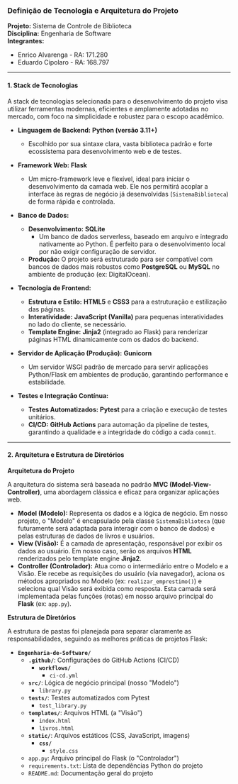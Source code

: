 ### **Definição de Tecnologia e Arquitetura do Projeto**

**Projeto:** Sistema de Controle de Biblioteca  
**Disciplina:** Engenharia de Software  
**Integrantes:**
* Enrico Alvarenga - RA: 171.280
* Eduardo Cipolaro - RA: 168.797

---

#### **1. Stack de Tecnologias**

A stack de tecnologias selecionada para o desenvolvimento do projeto visa utilizar ferramentas modernas, eficientes e amplamente adotadas no mercado, com foco na simplicidade e robustez para o escopo acadêmico.

* **Linguagem de Backend:** **Python (versão 3.11+)**
    * Escolhido por sua sintaxe clara, vasta biblioteca padrão e forte ecossistema para desenvolvimento web e de testes.

* **Framework Web:** **Flask**
    * Um micro-framework leve e flexível, ideal para iniciar o desenvolvimento da camada web. Ele nos permitirá acoplar a interface às regras de negócio já desenvolvidas (`SistemaBiblioteca`) de forma rápida e controlada.

* **Banco de Dados:**
    * **Desenvolvimento:** **SQLite**
        * Um banco de dados serverless, baseado em arquivo e integrado nativamente ao Python. É perfeito para o desenvolvimento local por não exigir configuração de servidor.
    * **Produção:** O projeto será estruturado para ser compatível com bancos de dados mais robustos como **PostgreSQL** ou **MySQL** no ambiente de produção (ex: DigitalOcean).

* **Tecnologia de Frontend:**
    * **Estrutura e Estilo:** **HTML5** e **CSS3** para a estruturação e estilização das páginas.
    * **Interatividade:** **JavaScript (Vanilla)** para pequenas interatividades no lado do cliente, se necessário.
    * **Template Engine:** **Jinja2** (integrado ao Flask) para renderizar páginas HTML dinamicamente com os dados do backend.

* **Servidor de Aplicação (Produção):** **Gunicorn**
    * Um servidor WSGI padrão de mercado para servir aplicações Python/Flask em ambientes de produção, garantindo performance e estabilidade.

* **Testes e Integração Contínua:**
    * **Testes Automatizados:** **Pytest** para a criação e execução de testes unitários.
    * **CI/CD:** **GitHub Actions** para automação da pipeline de testes, garantindo a qualidade e a integridade do código a cada `commit`.

---

#### **2. Arquitetura e Estrutura de Diretórios**

**Arquitetura do Projeto**

A arquitetura do sistema será baseada no padrão **MVC (Model-View-Controller)**, uma abordagem clássica e eficaz para organizar aplicações web.

* **Model (Modelo):** Representa os dados e a lógica de negócio. Em nosso projeto, o "Modelo" é encapsulado pela classe `SistemaBiblioteca` (que futuramente será adaptada para interagir com o banco de dados) e pelas estruturas de dados de livros e usuários.
* **View (Visão):** É a camada de apresentação, responsável por exibir os dados ao usuário. Em nosso caso, serão os arquivos **HTML** renderizados pelo template engine **Jinja2**.
* **Controller (Controlador):** Atua como o intermediário entre o Modelo e a Visão. Ele recebe as requisições do usuário (via navegador), aciona os métodos apropriados no Modelo (ex: `realizar_emprestimo()`) e seleciona qual Visão será exibida como resposta. Esta camada será implementada pelas funções (rotas) em nosso arquivo principal do **Flask** (ex: `app.py`).

**Estrutura de Diretórios**

A estrutura de pastas foi planejada para separar claramente as responsabilidades, seguindo as melhores práticas de projetos Flask:

* **`Engenharia-de-Software/`**
    * **`.github/`**: Configurações do GitHub Actions (CI/CD)
        * **`workflows/`**
            * `ci-cd.yml`
    * **`src/`**: Lógica de negócio principal (nosso "Modelo")
        * `library.py`
    * **`tests/`**: Testes automatizados com Pytest
        * `test_library.py`
    * **`templates/`**: Arquivos HTML (a "Visão")
        * `index.html`
        * `livros.html`
    * **`static/`**: Arquivos estáticos (CSS, JavaScript, imagens)
        * **`css/`**
            * `style.css`
    * `app.py`: Arquivo principal do Flask (o "Controlador")
    * `requirements.txt`: Lista de dependências Python do projeto
    * `README.md`: Documentação geral do projeto
